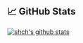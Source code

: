 


## &#x1f4c8; GitHub Stats

[![shch's github stats](https://github-readme-stats.vercel.app/api?username=zhangxiang0316&count_private=true&show_icons=true)](https://github.com/anuraghazra/github-readme-stats)

